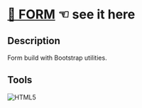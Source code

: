 # [📝 FORM](https://guavalines.github.io/Form/) ☜ see it here

## Description
Form build with Bootstrap utilities.

## Tools
![HTML5](https://img.shields.io/badge/HTML5-E34F26?style=for-the-badge&logo=html5&logoColor=white)


